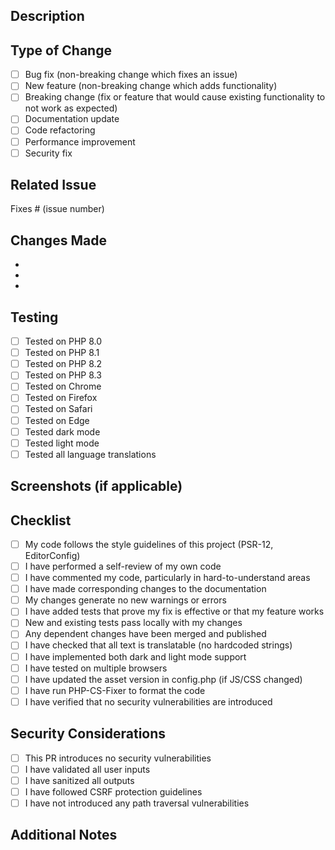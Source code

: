 ## Description

<!-- Provide a brief description of the changes in this PR -->

## Type of Change

<!-- Mark the relevant option with an "x" -->

- [ ] Bug fix (non-breaking change which fixes an issue)
- [ ] New feature (non-breaking change which adds functionality)
- [ ] Breaking change (fix or feature that would cause existing functionality to not work as expected)
- [ ] Documentation update
- [ ] Code refactoring
- [ ] Performance improvement
- [ ] Security fix

## Related Issue

<!-- If this PR fixes an issue, link it here -->

Fixes # (issue number)

## Changes Made

<!-- List the specific changes made in this PR -->

-
-
-

## Testing

<!-- Describe the tests you ran to verify your changes -->

- [ ] Tested on PHP 8.0
- [ ] Tested on PHP 8.1
- [ ] Tested on PHP 8.2
- [ ] Tested on PHP 8.3
- [ ] Tested on Chrome
- [ ] Tested on Firefox
- [ ] Tested on Safari
- [ ] Tested on Edge
- [ ] Tested dark mode
- [ ] Tested light mode
- [ ] Tested all language translations

## Screenshots (if applicable)

<!-- Add screenshots to help explain your changes -->

## Checklist

<!-- Mark completed items with an "x" -->

- [ ] My code follows the style guidelines of this project (PSR-12, EditorConfig)
- [ ] I have performed a self-review of my own code
- [ ] I have commented my code, particularly in hard-to-understand areas
- [ ] I have made corresponding changes to the documentation
- [ ] My changes generate no new warnings or errors
- [ ] I have added tests that prove my fix is effective or that my feature works
- [ ] New and existing tests pass locally with my changes
- [ ] Any dependent changes have been merged and published
- [ ] I have checked that all text is translatable (no hardcoded strings)
- [ ] I have implemented both dark and light mode support
- [ ] I have tested on multiple browsers
- [ ] I have updated the asset version in config.php (if JS/CSS changed)
- [ ] I have run PHP-CS-Fixer to format the code
- [ ] I have verified that no security vulnerabilities are introduced

## Security Considerations

<!-- Describe any security implications of this change -->

- [ ] This PR introduces no security vulnerabilities
- [ ] I have validated all user inputs
- [ ] I have sanitized all outputs
- [ ] I have followed CSRF protection guidelines
- [ ] I have not introduced any path traversal vulnerabilities

## Additional Notes

<!-- Add any additional notes or context about the PR -->
